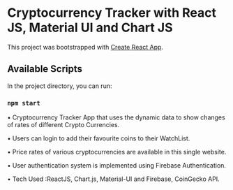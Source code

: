 # Cryptocurrency Tracker with React JS, Material UI and Chart JS

This project was bootstrapped with [Create React App](https://github.com/facebook/create-react-app).

## Available Scripts

In the project directory, you can run:

### `npm start`

• Cryptocurrency Tracker App that uses the dynamic data to show changes of rates of different Crypto Currencies.

• Users can login to add their favourite coins to their WatchList.

• Price rates of various cryptocurrencies are available in this single website.

• User authentication system is implemented using Firebase Authentication.

• Tech Used :ReactJS, Chart.js, Material-UI and Firebase, CoinGecko API.
